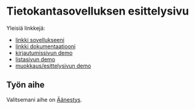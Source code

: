 # Tietokantasovelluksen esittelysivu

Yleisiä linkkejä:

* [linkki sovellukseeni](https://pjalkane.users.cs.helsinki.fi/aanestys)
* [linkki dokumentaatiooni](https://github.com/pinjaliina/aanestys/tree/master/doc/dokumentaatio.pdf)
* [kirjautumissivun demo](http://pjalkane.users.cs.helsinki.fi/aanestys/login)
* [listasivun demo](http://pjalkane.users.cs.helsinki.fi/aanestys/poll_list)
* [muokkaus/esittelysivun demo](http://pjalkane.users.cs.helsinki.fi/aanestys/poll_manage_options)

## Työn aihe

Valitsemani aihe on [Äänestys](http://advancedkittenry.github.io/suunnittelu_ja_tyoymparisto/aiheet/Aanestys.html).
